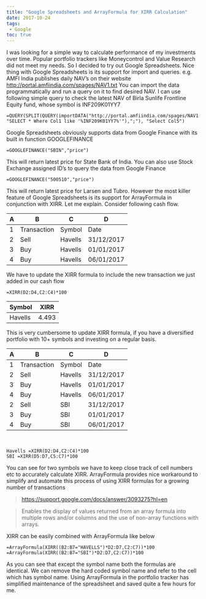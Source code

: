 ```yaml
---
title: "Google Spreadsheets and ArrayFormula for XIRR Calculation"
date: 2017-10-24
tags:
 - Google
toc: true
---
```

I was looking for a simple way to calculate performance of my investments over time. Popular portfolio trackers like Moneycontrol and Value Research did not meet my needs. So I decided to try out Google Spreadsheets. 
Nice thing with Google Spreadsheets is its support for import and queries. 
e.g. AMFI India publishes daily NAV’s on their website http://portal.amfiindia.com/spages/NAV1.txt
You can import the data programmatically and run a query on it to find desired NAV.
I can use following simple query to check the latest NAV of Birla Sunlife Frontline Equity fund, whose symbol is INF209K01YY7

```
=QUERY(SPLIT(QUERY(importDATA("http://portal.amfiindia.com/spages/NAV1.txt"),
"SELECT * Where Col1 like '%INF209K01YY7%'"),";"), "Select Col5")
```
Google Spreadsheets obviously supports data from Google Finance with its built in function GOOGLEFINANCE
```
=GOOGLEFINANCE("SBIN","price")
```
This will return latest price for State Bank of India. 
You can also use Stock Exchange assigned ID’s to query the data from Google Finance 

```
=GOOGLEFINANCE("500510","price")
```

This will return latest price for Larsen and Tubro. 
However the most killer feature of Google Spreadsheets is its support for ArrayFormula in conjunction with XIRR. 
Let me explain. 
Consider following cash flow. 

A	|B	|C	|D
--------|-------|-------|--------
1	|Transaction|Symbol|Date
2	|Sell|Havells|31/12/2017
3	|Buy|Havells|01/01/2017
4	|Buy|Havells|06/01/2017

We have to update the XIRR formula to include the new transaction we just added in our cash flow

```
=XIRR(D2:D4,C2:C4)*100
```
Symbol	|XIRR	
--------|-------
Havells	|4.493

This is very cumbersome to update XIRR formula, if you have a diversified portfolio with 10+ symbols and investing on a regular basis. 

A	|B	|C	|D
--------|-------|-------|--------
1	|Transaction|Symbol|Date
2	|Sell|Havells|31/12/2017
3	|Buy|Havells|01/01/2017
4	|Buy|Havells|06/01/2017
2	|Sell|SBI|31/12/2017
3	|Buy|SBI|01/01/2017
4	|Buy|SBI|06/01/2017
<br/> 

```
Havells =XIRR(D2:D4,C2:C4)*100
SBI =XIRR(D5:D7,C5:C7)*100
```
You can see for two symbols we have to keep close track of cell numbers etc to accurately calculate XIRR. 
ArrayFormula provides nice workaround to simplify and automate this process of using XIRR formulas for a growing number of transactions

> https://support.google.com/docs/answer/3093275?hl=en

> Enables the display of values returned from an array formula into multiple rows and/or columns and the use of non-array functions with arrays.

XIRR can be easily combined with ArrayFormula like below

```
=ArrayFormula(XIRR((B2:B7="HAVELLS")*D2:D7,C2:C7))*100
=ArrayFormula(XIRR((B2:B7="SBI")*D2:D7,C2:C7))*100
```

As you can see that except the symbol name both the formulas are identical. We can remove the hard coded symbol name and refer to the cell which has symbol name.
Using ArrayFormula in the portfolio tracker has simplified maintenance of the spreadsheet and saved quite a few hours for me.


